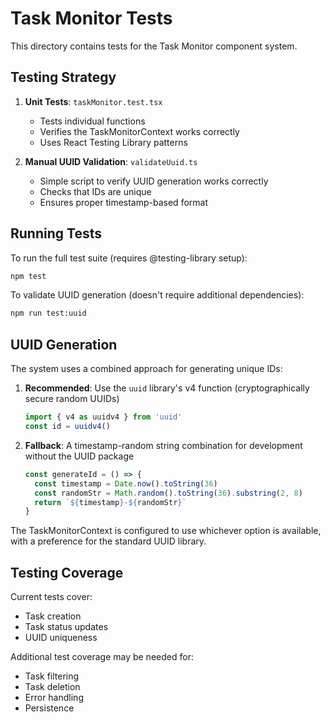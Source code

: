 # Task Monitor Tests

This directory contains tests for the Task Monitor component system.

## Testing Strategy

1. **Unit Tests**: `taskMonitor.test.tsx`
   - Tests individual functions
   - Verifies the TaskMonitorContext works correctly
   - Uses React Testing Library patterns

2. **Manual UUID Validation**: `validateUuid.ts`
   - Simple script to verify UUID generation works correctly
   - Checks that IDs are unique
   - Ensures proper timestamp-based format

## Running Tests

To run the full test suite (requires @testing-library setup):
```bash
npm test
```

To validate UUID generation (doesn't require additional dependencies):
```bash
npm run test:uuid
```

## UUID Generation

The system uses a combined approach for generating unique IDs:

1. **Recommended**: Use the `uuid` library's v4 function (cryptographically secure random UUIDs)
   ```typescript
   import { v4 as uuidv4 } from 'uuid'
   const id = uuidv4()
   ```

2. **Fallback**: A timestamp-random string combination for development without the UUID package
   ```typescript
   const generateId = () => {
     const timestamp = Date.now().toString(36)
     const randomStr = Math.random().toString(36).substring(2, 8)
     return `${timestamp}-${randomStr}`
   }
   ```

The TaskMonitorContext is configured to use whichever option is available, with a preference for the standard UUID library.

## Testing Coverage

Current tests cover:
- Task creation
- Task status updates
- UUID uniqueness

Additional test coverage may be needed for:
- Task filtering
- Task deletion
- Error handling
- Persistence 